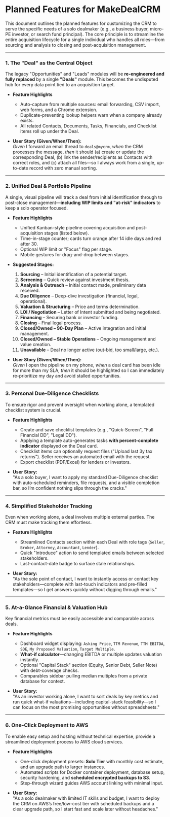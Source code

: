 # Planned Features for MakeDealCRM

This document outlines the planned features for customizing the CRM to serve the specific needs of a solo dealmaker (e.g., a business buyer, micro-PE investor, or search fund principal). The core principle is to streamline the entire acquisition lifecycle for a single individual who handles all roles—from sourcing and analysis to closing and post-acquisition management.

---

### 1. The "Deal" as the Central Object

The legacy "Opportunities" and "Leads" modules will be **re-engineered and fully replaced** by a single **"Deals"** module. This becomes the undisputed hub for every data point tied to an acquisition target.

*   **Feature Highlights**
    *   Auto-capture from multiple sources: email forwarding, CSV import, web forms, and a Chrome extension.
    *   Duplicate-preventing lookup helpers warn when a company already exists.
    *   All related Contacts, Documents, Tasks, Financials, and Checklist items roll up under the Deal.

*   **User Story (Given/When/Then):**  
    *Given* I forward an email thread to `deals@mycrm`, *when* the CRM processes the message, *then* it should (a) create or update the corresponding Deal, (b) link the sender/recipients as Contacts with correct roles, and (c) attach all files—so I always work from a single, up-to-date record with zero manual sorting.

---

### 2. Unified Deal & Portfolio Pipeline

A single, visual pipeline will track a deal from initial identification through to post-close management—**including WIP limits and "at-risk" indicators** to keep a solo operator focused.

*   **Feature Highlights**
    *   Unified Kanban-style pipeline covering acquisition and post-acquisition stages (listed below).
    *   Time-in-stage counter; cards turn orange after 14 idle days and red after 30.
    *   Optional WIP limit or "Focus" flag per stage.
    *   Mobile gestures for drag-and-drop between stages.

*   **Suggested Stages:**
    1.  **Sourcing** – Initial identification of a potential target.
    2.  **Screening** – Quick review against investment thesis.
    3.  **Analysis & Outreach** – Initial contact made, preliminary data received.
    4.  **Due Diligence** – Deep-dive investigation (financial, legal, operational).
    5.  **Valuation & Structuring** – Price and terms determination.
    6.  **LOI / Negotiation** – Letter of Intent submitted and being negotiated.
    7.  **Financing** – Securing bank or investor funding.
    8.  **Closing** – Final legal process.
    9.  **Closed/Owned – 90-Day Plan** – Active integration and initial management.
    10. **Closed/Owned – Stable Operations** – Ongoing management and value creation.
    11. **Unavailable** – Deal no longer active (out-bid, too small/large, etc.).

*   **User Story (Given/When/Then):**  
    *Given* I open the pipeline on my phone, *when* a deal card has been idle for more than my SLA, *then* it should be highlighted so I can immediately re-prioritize my day and avoid stalled opportunities.

---

### 3. Personal Due-Diligence Checklists

To ensure rigor and prevent oversight when working alone, a templated checklist system is crucial.

*   **Feature Highlights**
    *   Create and save checklist templates (e.g., "Quick-Screen", "Full Financial DD", "Legal DD").
    *   Applying a template auto-generates tasks **with percent-complete indicator** displayed on the Deal card.
    *   Checklist items can optionally request files ("Upload last 3y tax returns"). Seller receives an automated email with the request.
    *   Export checklist (PDF/Excel) for lenders or investors.

*   **User Story:**  
    "As a solo buyer, I want to apply my standard Due-Diligence checklist with auto-scheduled reminders, file requests, and a visible completion bar, so I’m confident nothing slips through the cracks."

---

### 4. Simplified Stakeholder Tracking

Even when working alone, a deal involves multiple external parties. The CRM must make tracking them effortless.

*   **Feature Highlights**
    *   Streamlined Contacts section within each Deal with role tags (`Seller`, `Broker`, `Attorney`, `Accountant`, `Lender`).
    *   Quick "Introduce" action to send templated emails between selected stakeholders.
    *   Last-contact-date badge to surface stale relationships.

*   **User Story:**  
    "As the sole point of contact, I want to instantly access or contact key stakeholders—complete with last-touch indicators and pre-filled templates—so I get answers quickly without digging through emails."

---

### 5. At-a-Glance Financial & Valuation Hub

Key financial metrics must be easily accessible and comparable across deals.

*   **Feature Highlights**
    *   Dashboard widget displaying: `Asking Price`, `TTM Revenue`, `TTM EBITDA`, `SDE`, `My Proposed Valuation`, `Target Multiple`.
    *   **What-if calculator**—changing EBITDA or multiple updates valuation instantly.
    *   Optional "Capital Stack" section (Equity, Senior Debt, Seller Note) with debt-coverage checks.
    *   Comparables sidebar pulling median multiples from a private database for context.

*   **User Story:**  
    "As an investor working alone, I want to sort deals by key metrics and run quick what-if valuations—including capital-stack feasibility—so I can focus on the most promising opportunities without spreadsheets."

---

### 6. One-Click Deployment to AWS

To enable easy setup and hosting without technical expertise, provide a streamlined deployment process to AWS cloud services.

*   **Feature Highlights**
    *   One-click deployment presets: **Solo Tier** with monthly cost estimate, and an upgrade path to larger instances.
    *   Automated scripts for Docker container deployment, database setup, security hardening, and **scheduled encrypted backups to S3**.
    *   Step-through wizard guides AWS account linking with minimal input.

*   **User Story:**  
    "As a solo dealmaker with limited IT skills and budget, I want to deploy the CRM on AWS’s free/low-cost tier with scheduled backups and a clear upgrade path, so I start fast and scale later without headaches."
